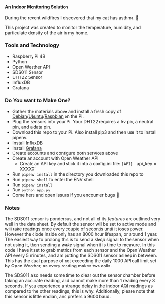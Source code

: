 #### An Indoor Monitoring Solution

During the recent wildfires I discovered that my cat has asthma. 🥺

This project was created to monitor the temperature, humidity, and particulate density of the air in my home. 

### Tools and Technology
- Raspberry Pi 4B
- Python
- Open Weather API
- SDS011 Sensor
- DHT22 Sensor
- InfluxDB
- Grafana



### Do You want to Make One?
- Gather the materials above and install a fresh copy of [Debian](https://www.debian.org/download)/[Ubuntu](https://ubuntu.com/download/server)/[Raspbian](https://www.raspberrypi.com/software/) on the Pi. 
- Plug the sensors into your Pi. Your DHT22 requires a 5v pin, a neutral pin, and a data pin.
- Download this repo to your Pi. Also install pip3 and then use it to install pipenv.
- Install [InfluxDB](https://portal.influxdata.com/downloads/)
- Install [Grafana](https://grafana.com/)
- Create accounts and configure both services above
- Create an account with Open Weather API
	- Create an API key and stick it into a config.ini file:
		`[API] 
		`api_key = XXXXX`
- Run `pipenv install` in the directory you downloaded this repo to
- Run `pipenv shell` to enter the ENV shell
- Run `pipenv install`
- Run `python app.py`
- Come here and open issues if you encounter bugs 🙏


### Notes
The SDS011 sensor is ponderous, and not all of its *features* are outlined very well in the data sheet. By default the sensor will be set to active mode and will take readings once every couple of seconds until it loses power. However the diode inside only has an 8000 hour lifespan, or around 1 year. The easiest way to prolong this is to send a *sleep* signal to the sensor when not using it, then sending a *wake* signal when it is time to measure. In this code I have it set to grab metrics from each sensor and the Open Weather API every 5 minutes, and am putting the SDS011 sensor asleep in between. This has the dual purpose of not exceeding the daily 1000 API call limit set by Open Weather, as every reading makes two calls. 

The SDS011 also needs some time to clear out the sensor chamber before taking an accurate reading, and cannot make more than 1 reading every 3 seconds. If you experience a strange delay in the indoor AQI readings as compared to the other readings, this is why. Additionally, please note that this sensor is little endian, and prefers a 9600 baud.